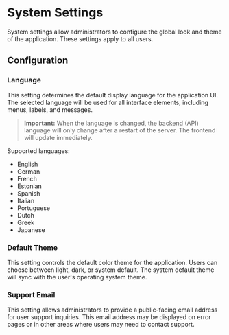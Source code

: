 # System Settings

System settings allow administrators to configure the global look and theme of the application. These settings apply to all users.

## Configuration

### Language

This setting determines the default display language for the application UI. The selected language will be used for all interface elements, including menus, labels, and messages.

> **Important:** When the language is changed, the backend (API) language will only change after a restart of the server. The frontend will update immediately.

Supported languages:

- English
- German
- French
- Estonian
- Spanish
- Italian
- Portuguese
- Dutch
- Greek
- Japanese

### Default Theme

This setting controls the default color theme for the application. Users can choose between light, dark, or system default. The system default theme will sync with the user's operating system theme.

### Support Email

This setting allows administrators to provide a public-facing email address for user support inquiries. This email address may be displayed on error pages or in other areas where users may need to contact support.
